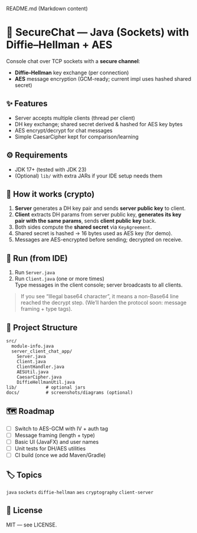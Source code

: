 README.md (Markdown content)
# 🔐 SecureChat — Java (Sockets) with Diffie–Hellman + AES

Console chat over TCP sockets with a **secure channel**:
- **Diffie–Hellman** key exchange (per connection)
- **AES** message encryption (GCM-ready; current impl uses hashed shared secret)

## ✨ Features
- Server accepts multiple clients (thread per client)
- DH key exchange; shared secret derived & hashed for AES key bytes
- AES encrypt/decrypt for chat messages
- Simple CaesarCipher kept for comparison/learning

## ⚙️ Requirements
- JDK 17+ (tested with JDK 23)
- (Optional) `lib/` with extra JARs if your IDE setup needs them

## 🧭 How it works (crypto)
1. **Server** generates a DH key pair and sends **server public key** to client.
2. **Client** extracts DH params from server public key, **generates its key pair with the same params**, sends **client public key** back.
3. Both sides compute the **shared secret** via `KeyAgreement`.
4. Shared secret is hashed → 16 bytes used as AES key (for demo).
5. Messages are AES-encrypted before sending; decrypted on receive.

## 🚀 Run (from IDE)
1. Run `Server.java`  
2. Run `Client.java` (one or more times)  
Type messages in the client console; server broadcasts to all clients.

> If you see “Illegal base64 character”, it means a non-Base64 line reached the decrypt step.
> (We’ll harden the protocol soon: message framing + type tags).

## 🧱 Project Structure
```
src/
  module-info.java
  server_client_chat_app/
    Server.java
    Client.java
    ClientHandler.java
    AESUtil.java
    CaesarCipher.java
    DiffieHellmanUtil.java
lib/           # optional jars
docs/          # screenshots/diagrams (optional)
```

## 🗺️ Roadmap
- [ ] Switch to AES-GCM with IV + auth tag
- [ ] Message framing (length + type)
- [ ] Basic UI (JavaFX) and user names
- [ ] Unit tests for DH/AES utilities
- [ ] CI build (once we add Maven/Gradle)

## 🏷️ Topics
`java` `sockets` `diffie-hellman` `aes` `cryptography` `client-server`

## 📝 License
MIT — see LICENSE.

